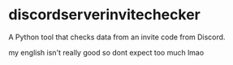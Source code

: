 # discordserverinvitechecker
A Python tool that checks data from an invite code from Discord.

my english isn't really good so dont expect too much lmao
